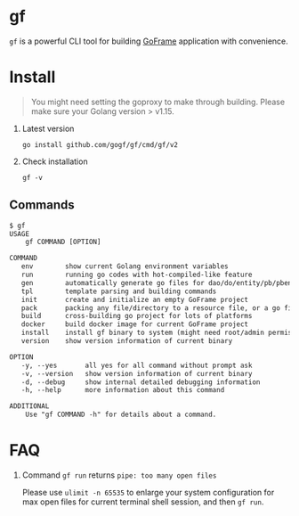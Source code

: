 # gf

`gf` is a powerful CLI tool for building [GoFrame](https://goframe.org) application with convenience.

# Install

> You might need setting the goproxy to make through building.
> Please make sure your Golang version > v1.15.

1. Latest version
    ```
    go install github.com/gogf/gf/cmd/gf/v2
    ```

2. Check installation
   ```
   gf -v
   ```

## Commands
```html
$ gf
USAGE
    gf COMMAND [OPTION]

COMMAND
   env        show current Golang environment variables
   run        running go codes with hot-compiled-like feature
   gen        automatically generate go files for dao/do/entity/pb/pbentity
   tpl        template parsing and building commands
   init       create and initialize an empty GoFrame project
   pack       packing any file/directory to a resource file, or a go file
   build      cross-building go project for lots of platforms
   docker     build docker image for current GoFrame project
   install    install gf binary to system (might need root/admin permission)
   version    show version information of current binary

OPTION
   -y, --yes       all yes for all command without prompt ask
   -v, --version   show version information of current binary
   -d, --debug     show internal detailed debugging information
   -h, --help      more information about this command

ADDITIONAL
    Use "gf COMMAND -h" for details about a command.
```

# FAQ

1. Command `gf run` returns `pipe: too many open files`

   Please use `ulimit -n 65535` to enlarge your system configuration for max open files for current terminal shell session, and then `gf run`.







